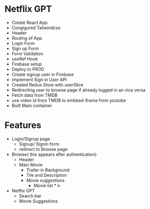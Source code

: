 # Netflix GPT

- Create React App
- Congigured Tailwindcss
- Header
- Routing of App
- Login Form
- Sign up Form
- Form Validation
- useRef Hook
- Firebase setup
- Deploy to PROD
- Create signup user in Firebase
- implement Sign in User API
- Created Redux Store with userSlice
- Redirecting user to browse page if already logged in an vice versa
- Fetch data from TMDB
- use video id from TMDB to embbed iframe from youtube
- Built Main container

# Features

- Login/Signup page
  - Signup/ Signin form
  - redirect to Browse page
- Browse( this appears after authentication)
  - Header
  - Main Movie
    - Trailer in Background
    - Tile and Description
    - Movie suggestions
      - Movie list \* n
- Netflix GPT
  - Search bar
  - Movie Suggestions
